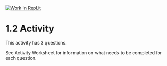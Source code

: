 [![Work in Repl.it](https://classroom.github.com/assets/work-in-replit-14baed9a392b3a25080506f3b7b6d57f295ec2978f6f33ec97e36a161684cbe9.svg)](https://classroom.github.com/online_ide?assignment_repo_id=3495139&assignment_repo_type=AssignmentRepo)
# 1.2 Activity

This activity has 3 questions.  

See Activity Worksheet for information on what needs to be completed for each question.